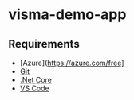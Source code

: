 # visma-demo-app

## Requirements

- [Azure](https://azure.com/free]
- [Git](https://gitforwindows.org/)
- [.Net Core](https://dotnet.microsoft.com/download)
- [VS Code](https://code.visualstudio.com/)

